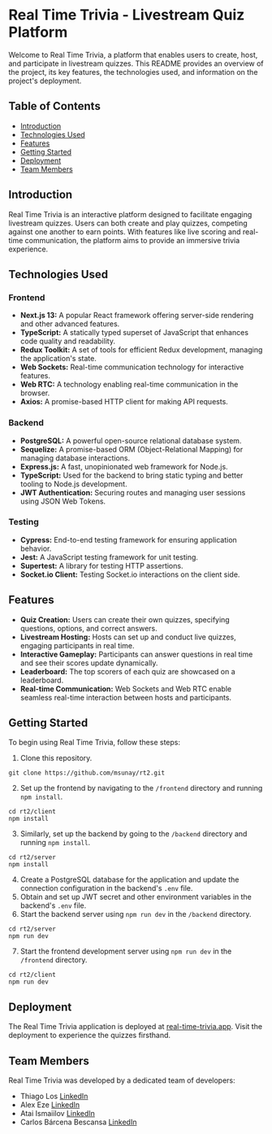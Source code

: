 # Real Time Trivia - Livestream Quiz Platform

Welcome to Real Time Trivia, a platform that enables users to create, host, and participate in livestream quizzes. This README provides an overview of the project, its key features, the technologies used, and information on the project's deployment.

## Table of Contents

- [Introduction](#introduction)
- [Technologies Used](#technologies-used)
- [Features](#features)
- [Getting Started](#getting-started)
- [Deployment](#deployment)
- [Team Members](#team-members)

## Introduction

Real Time Trivia is an interactive platform designed to facilitate engaging livestream quizzes. Users can both create and play quizzes, competing against one another to earn points. With features like live scoring and real-time communication, the platform aims to provide an immersive trivia experience.

## Technologies Used

### Frontend

- **Next.js 13:** A popular React framework offering server-side rendering and other advanced features.
- **TypeScript:** A statically typed superset of JavaScript that enhances code quality and readability.
- **Redux Toolkit:** A set of tools for efficient Redux development, managing the application's state.
- **Web Sockets:** Real-time communication technology for interactive features.
- **Web RTC:** A technology enabling real-time communication in the browser.
- **Axios:** A promise-based HTTP client for making API requests.

### Backend

- **PostgreSQL:** A powerful open-source relational database system.
- **Sequelize:** A promise-based ORM (Object-Relational Mapping) for managing database interactions.
- **Express.js:** A fast, unopinionated web framework for Node.js.
- **TypeScript:** Used for the backend to bring static typing and better tooling to Node.js development.
- **JWT Authentication:** Securing routes and managing user sessions using JSON Web Tokens.

### Testing

- **Cypress:** End-to-end testing framework for ensuring application behavior.
- **Jest:** A JavaScript testing framework for unit testing.
- **Supertest:** A library for testing HTTP assertions.
- **Socket.io Client:** Testing Socket.io interactions on the client side.

## Features

- **Quiz Creation:** Users can create their own quizzes, specifying questions, options, and correct answers.
- **Livestream Hosting:** Hosts can set up and conduct live quizzes, engaging participants in real time.
- **Interactive Gameplay:** Participants can answer questions in real time and see their scores update dynamically.
- **Leaderboard:** The top scorers of each quiz are showcased on a leaderboard.
- **Real-time Communication:** Web Sockets and Web RTC enable seamless real-time interaction between hosts and participants.

## Getting Started

To begin using Real Time Trivia, follow these steps:

1. Clone this repository.
  ```
  git clone https://github.com/msunay/rt2.git
  ```
2. Set up the frontend by navigating to the `/frontend` directory and running `npm install`.
  ```
  cd rt2/client
  npm install
  ```
3. Similarly, set up the backend by going to the `/backend` directory and running `npm install`.
  ```
  cd rt2/server
  npm install
  ```
4. Create a PostgreSQL database for the application and update the connection configuration in the backend's `.env` file.
5. Obtain and set up JWT secret and other environment variables in the backend's `.env` file.
6. Start the backend server using `npm run dev` in the `/backend` directory.
  ```
  cd rt2/server
  npm run dev
  ```
7. Start the frontend development server using `npm run dev` in the `/frontend` directory.
  ```
  cd rt2/client
  npm run dev
  ```

## Deployment

The Real Time Trivia application is deployed at [real-time-trivia.app](https://www.real-time-trivia.app). Visit the deployment to experience the quizzes firsthand.

## Team Members

Real Time Trivia was developed by a dedicated team of developers:
- Thiago Los [LinkedIn](https://www.linkedin.com/in/thiagolos/)
- Alex Eze [LinkedIn](https://www.linkedin.com/in/alex-eze-822255a7/)
- Atai Ismaiilov [LinkedIn](https://www.linkedin.com/in/atai-ismaiilov-185a0b1a8/)
- Carlos Bárcena Bescansa [LinkedIn](https://www.linkedin.com/in/carlos-b%C3%A1rcena-bescansa-b0768ab3/)
